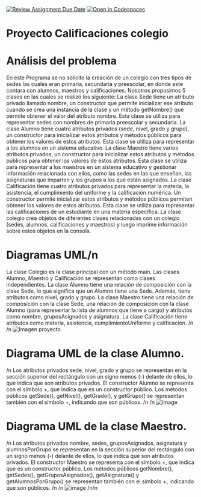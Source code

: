 [![Review Assignment Due Date](https://classroom.github.com/assets/deadline-readme-button-24ddc0f5d75046c5622901739e7c5dd533143b0c8e959d652212380cedb1ea36.svg)](https://classroom.github.com/a/XixB-tii)
[![Open in Codespaces](https://classroom.github.com/assets/launch-codespace-7f7980b617ed060a017424585567c406b6ee15c891e84e1186181d67ecf80aa0.svg)](https://classroom.github.com/open-in-codespaces?assignment_repo_id=12361458)
# Proyecto Calificaciones colegio

# Análisis del problema

En este Programa se no solicito la creación de un colegio con tres tipos de sedes las cuales eran primaria, secundaria y preescolar, en donde este contara con alumnos, maestros y calificaciones.
Nosotros propusimos 5 clases en las cuales se realizó los siguiente:
La clase Sede tiene un atributo privado llamado nombre, un constructor que permite inicializar ese atributo cuando se crea una instancia de la clase y un método getNombre() que permite obtener el valor del atributo nombre. Esta clase se utiliza para representar sedes con nombres de primaria preescolar y secundaria.
La clase Alumno tiene cuatro atributos privados (sede, nivel, grado y grupo), un constructor para inicializar estos atributos y métodos públicos para obtener los valores de estos atributos. Esta clase se utiliza para representar a los alumnos en un sistema educativo.
La clase Maestro tiene varios atributos privados, un constructor para inicializar estos atributos y métodos públicos para obtener los valores de estos atributos. Esta clase se utiliza para representar a los maestros en un sistema educativo y gestionar información relacionada con ellos, como las sedes en las que enseñan, las asignaturas que imparten y los grupos a los que están asignados.
La clase Calificación tiene cuatro atributos privados para representar la materia, la asistencia, el cumplimiento del uniforme y la calificación numérica. Un constructor permite inicializar estos atributos y métodos públicos permiten obtener los valores de estos atributos. Esta clase se utiliza para representar las calificaciones de un estudiante en una materia específica.
La clase colegio crea objetos de diferentes clases relacionadas con un colegio (sedes, alumnos, calificaciones y maestros) y luego imprime información sobre estos objetos en la consola.

# Diagramas UML/n

La clase Colegio es la clase principal con un método main.
Las clases Alumno, Maestro y Calificación se representan como clases independientes.
La clase Alumno tiene una relación de composición con la clase Sede, lo que significa que un Alumno tiene una Sede. Además, tiene atributos como nivel, grado y grupo.
La clase Maestro tiene una relación de composición con la clase Sede, una relación de composición con la clase Alumno (para representar la lista de alumnos que tiene a cargo) y atributos como nombre, gruposAsignados y asignatura.
La clase Calificación tiene atributos como materia, asistencia, cumplimientoUniforme y calificación.
/n
/n
![Imagen proyecto](https://github.com/AGN-Teaching/proyecto-equipo-5/assets/141947952/b2a87387-6be4-441e-991d-2cb5ad778e6c)

# Diagrama UML de la clase Alumno.
/n
Los atributos privados sede, nivel, grado y grupo se representan en la sección superior del rectángulo con un signo menos (-) delante de ellos, lo que indica que son atributos privados.
El constructor Alumno se representa con el símbolo +, que indica que es un constructor público.
Los métodos públicos getSede(), getNivel(), getGrado(), y getGrupo() se representan también con el símbolo +, indicando que son públicos.
/n
/n
![image](https://github.com/AGN-Teaching/proyecto-equipo-5/assets/141947952/bc343782-8450-4a5c-9e48-3a78eda1cdee)

# Diagrama UML de la clase Maestro.
/n
Los atributos privados nombre, sedes, gruposAsignados, asignatura y alumnosPorGrupo se representan en la sección superior del rectángulo con un signo menos (-) delante de ellos, lo que indica que son atributos privados.
El constructor Maestro se representa con el símbolo +, que indica que es un constructor público.
Los métodos públicos getNombre(), getSedes(), getGruposAsignados(), getAsignatura() y getAlumnosPorGrupo() se representan también con el símbolo +, indicando que son públicos.
/n
/n
![image](https://github.com/AGN-Teaching/proyecto-equipo-5/assets/141947952/d66aad2e-b92f-46b5-ba53-c4d46d74fc4d)
/n/n


